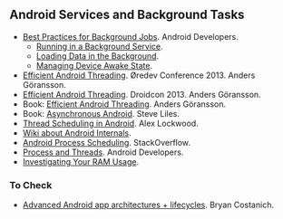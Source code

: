Android Services and Background Tasks
-------------------------------------

* [Best Practices for Background Jobs](http://developer.android.com/training/best-background.html). Android Developers.
  * [Running in a Background Service](http://developer.android.com/training/run-background-service/index.html).
  * [Loading Data in the Background](http://developer.android.com/training/load-data-background/index.html).
  * [Managing Device Awake State](http://developer.android.com/training/scheduling/index.html).
* [Efficient Android Threading](http://vimeo.com/78912113). Øredev Conference 2013. Anders Göransson.
* [Efficient Android Threading](https://www.youtube.com/watch?v=_q12gb7OwsA). Droidcon 2013. Anders Göransson.
* Book: [Efficient Android Threading](http://shop.oreilly.com/product/mobile/0636920029397.do). Anders Göransson.
* Book: [Asynchronous Android](http://www.amazon.com/Asynchronous-Android-Steve-Liles/dp/1783286873/ref=pd_sim_sbs_b_5?ie=UTF8&refRID=0J62P0XKSJ9XXH8QW6XN). Steve Liles.
* [Thread Scheduling in Android](http://www.androiddesignpatterns.com/2014/01/thread-scheduling-in-android.html). Alex Lockwood.
* [Wiki about Android Internals](https://github.com/keesj/gomo/wiki).
* [Android Process Scheduling](http://stackoverflow.com/questions/7931032/android-process-scheduling?answertab=active#tab-top). StackOverflow.
* [Process and Threads](http://developer.android.com/guide/components/processes-and-threads.html). Android Developers.
* [Investigating Your RAM Usage](https://developer.android.com/tools/debugging/debugging-memory.html).
 
### To Check
* [Advanced Android app architectures + lifecycles](http://oredev.org/2013/wed-fri-conference/advanced-android-app-architectures--lifecycles). Bryan Costanich.
